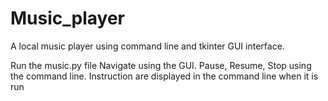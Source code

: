 # Music_player
 A local music player using command line and tkinter GUI interface.
 
 Run the music.py file
 Navigate using the GUI.
 Pause, Resume, Stop using the command line. Instruction are displayed in the command line when it is run
